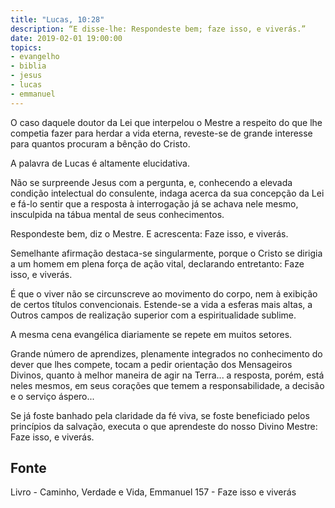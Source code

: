 ```yaml
---
title: "Lucas, 10:28"
description: “E disse-lhe: Respondeste bem; faze isso, e viverás.”
date: 2019-02-01 19:00:00
topics: 
- evangelho
- biblia
- jesus
- lucas
- emmanuel
---
```


O caso daquele doutor da Lei que interpelou o Mestre a respeito do que
lhe competia fazer para herdar a vida eterna, reveste-se de grande interesse
para quantos procuram a bênção do Cristo.

A palavra de Lucas é altamente elucidativa.

Não se surpreende Jesus com a pergunta, e, conhecendo a elevada
condição intelectual do consulente, indaga acerca da sua concepção da Lei e
fá-lo sentir que a resposta à interrogação já se achava nele mesmo, insculpida
na tábua mental de seus conhecimentos.

Respondeste bem, diz o Mestre. E acrescenta: Faze isso, e viverás.

Semelhante afirmação destaca-se singularmente, porque o Cristo se dirigia
a um homem em plena força de ação vital, declarando entretanto: Faze isso, e
viverás.

É que o viver não se circunscreve ao movimento do corpo, nem à exibição
de certos títulos convencionais. Estende-se a vida a esferas mais altas, a
Outros campos de realização superior com a espiritualidade sublime.

A mesma cena evangélica diariamente se repete em muitos setores.

Grande número de aprendizes, plenamente integrados no conhecimento do
dever que lhes compete, tocam a pedir orientação dos Mensageiros Divinos,
quanto à melhor maneira de agir na Terra... a resposta, porém, está neles
mesmos, em seus corações que temem a responsabilidade, a decisão e o
serviço áspero...

Se já foste banhado pela claridade da fé viva, se foste beneficiado pelos
princípios da salvação, executa o que aprendeste do nosso Divino Mestre:
Faze isso, e viverás.


## Fonte
Livro - Caminho, Verdade e Vida, Emmanuel
157 - Faze isso e viverás
